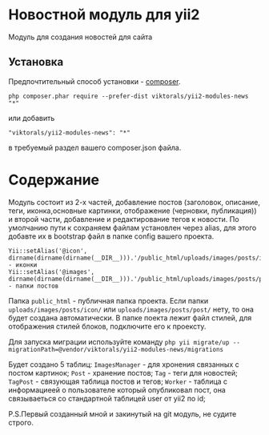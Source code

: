 Новостной модуль для yii2
====================
Модуль для создания новостей для сайта

Установка
------------

Предпочтительный способ установки - [composer](http://getcomposer.org/download/).

```
php composer.phar require --prefer-dist viktorals/yii2-modules-news "*"
```

или добавить

```
"viktorals/yii2-modules-news": "*"
```

в требуемый раздел вашего composer.json файла.

**Содержание**
===============

Модуль состоит из 2-х частей, добавление постов (заголовок, описание, теги, иконка,основные картинки, отображение (черновки, публикация))
и второй части, добавление и редактирование тегов к новости. 
По умолчанию пути к сохраняем файлам установлен через alias, для этого добавте их в bootstrap файл в папке config вашего проекта.

	Yii::setAlias('@icon', dirname(dirname(dirname(__DIR__))).'/public_html/uploads/images/posts/icon/'); - иконки
	Yii::setAlias('@images', dirname(dirname(dirname(__DIR__))).'/public_html/uploads/images/posts/post/');` - папки постов
     
Папка `public_html` - публичная папка проекта. Если папки `uploads/images/posts/icon/` или `uploads/images/posts/post/` нету, то она будет создана автоматически.
В папке поекта лежит файл стилей, для отображения стилей блоков, подключите его к проексту.

Для запуска миграции используйте команду
`php yii migrate/up --migrationPath=@vendor/viktorals/yii2-modules-news/migrations`

Будет создано 5 таблиц:
`ImagesManager` - для хронения связанных с постом картинок;
`Post` - хранение постов;
`Tag` - теги для новостей;
`TagPost` - связующая таблица постов и тегов;
`Worker` - таблица с информациеей о пользователе который опубликовал пост, она связываеться со стандартной таблицей user от yii2 по id;


P.S.Первый созданный мной и закинутый на git модуль, не судите строго.

